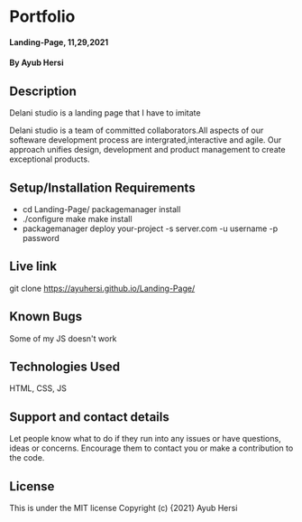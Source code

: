 # Portfolio
#### Landing-Page, 11,29,2021
#### By Ayub Hersi
## Description

Delani studio is a landing page that I have to imitate

Delani studio is a team of committed collaborators.All aspects of our softeware development process are intergrated,interactive and agile. Our approach unifies design, development and product management to create exceptional products.

## Setup/Installation Requirements
* cd Landing-Page/
packagemanager install
* ./configure
make
make install
* packagemanager deploy your-project -s server.com -u username -p password
## Live link
git clone https://ayuhersi.github.io/Landing-Page/
## Known Bugs
Some of my JS doesn't work

## Technologies Used
HTML, CSS, JS

## Support and contact details
Let people know what to do if they run into any issues or have questions, ideas or concerns. Encourage them to contact you or make a contribution to the code.

## License
This is under the MIT license Copyright (c) {2021} Ayub Hersi
